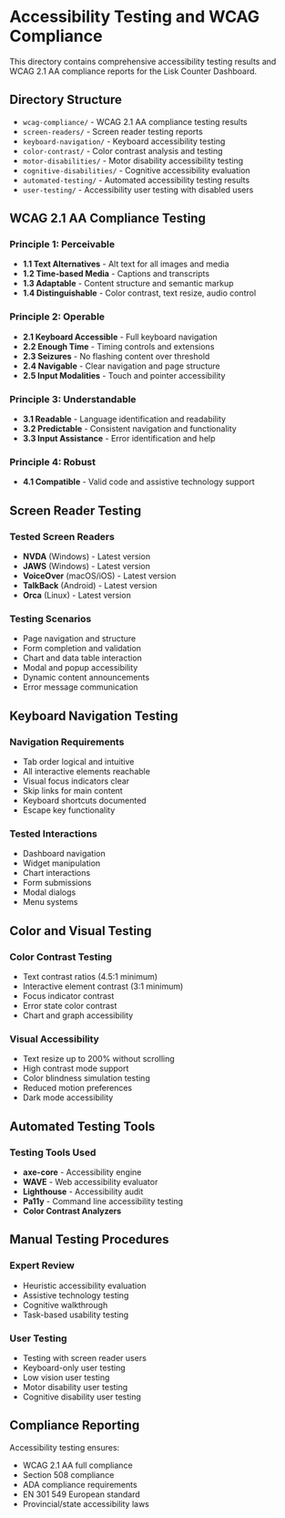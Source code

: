 # Accessibility Testing and WCAG Compliance

This directory contains comprehensive accessibility testing results and WCAG 2.1
AA compliance reports for the Lisk Counter Dashboard.

## Directory Structure

- `wcag-compliance/` - WCAG 2.1 AA compliance testing results
- `screen-readers/` - Screen reader testing reports
- `keyboard-navigation/` - Keyboard accessibility testing
- `color-contrast/` - Color contrast analysis and testing
- `motor-disabilities/` - Motor disability accessibility testing
- `cognitive-disabilities/` - Cognitive accessibility evaluation
- `automated-testing/` - Automated accessibility testing results
- `user-testing/` - Accessibility user testing with disabled users

## WCAG 2.1 AA Compliance Testing

### Principle 1: Perceivable

- **1.1 Text Alternatives** - Alt text for all images and media
- **1.2 Time-based Media** - Captions and transcripts
- **1.3 Adaptable** - Content structure and semantic markup
- **1.4 Distinguishable** - Color contrast, text resize, audio control

### Principle 2: Operable

- **2.1 Keyboard Accessible** - Full keyboard navigation
- **2.2 Enough Time** - Timing controls and extensions
- **2.3 Seizures** - No flashing content over threshold
- **2.4 Navigable** - Clear navigation and page structure
- **2.5 Input Modalities** - Touch and pointer accessibility

### Principle 3: Understandable

- **3.1 Readable** - Language identification and readability
- **3.2 Predictable** - Consistent navigation and functionality
- **3.3 Input Assistance** - Error identification and help

### Principle 4: Robust

- **4.1 Compatible** - Valid code and assistive technology support

## Screen Reader Testing

### Tested Screen Readers

- **NVDA** (Windows) - Latest version
- **JAWS** (Windows) - Latest version
- **VoiceOver** (macOS/iOS) - Latest version
- **TalkBack** (Android) - Latest version
- **Orca** (Linux) - Latest version

### Testing Scenarios

- Page navigation and structure
- Form completion and validation
- Chart and data table interaction
- Modal and popup accessibility
- Dynamic content announcements
- Error message communication

## Keyboard Navigation Testing

### Navigation Requirements

- Tab order logical and intuitive
- All interactive elements reachable
- Visual focus indicators clear
- Skip links for main content
- Keyboard shortcuts documented
- Escape key functionality

### Tested Interactions

- Dashboard navigation
- Widget manipulation
- Chart interactions
- Form submissions
- Modal dialogs
- Menu systems

## Color and Visual Testing

### Color Contrast Testing

- Text contrast ratios (4.5:1 minimum)
- Interactive element contrast (3:1 minimum)
- Focus indicator contrast
- Error state color contrast
- Chart and graph accessibility

### Visual Accessibility

- Text resize up to 200% without scrolling
- High contrast mode support
- Color blindness simulation testing
- Reduced motion preferences
- Dark mode accessibility

## Automated Testing Tools

### Testing Tools Used

- **axe-core** - Accessibility engine
- **WAVE** - Web accessibility evaluator
- **Lighthouse** - Accessibility audit
- **Pa11y** - Command line accessibility testing
- **Color Contrast Analyzers**

## Manual Testing Procedures

### Expert Review

- Heuristic accessibility evaluation
- Assistive technology testing
- Cognitive walkthrough
- Task-based usability testing

### User Testing

- Testing with screen reader users
- Keyboard-only user testing
- Low vision user testing
- Motor disability user testing
- Cognitive disability user testing

## Compliance Reporting

Accessibility testing ensures:

- WCAG 2.1 AA full compliance
- Section 508 compliance
- ADA compliance requirements
- EN 301 549 European standard
- Provincial/state accessibility laws
